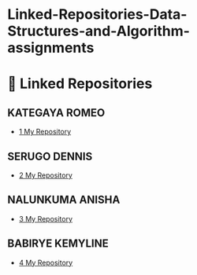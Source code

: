 # Linked-Repositories-Data-Structures-and-Algorithm-assignments
# 🔗 Linked Repositories

## KATEGAYA ROMEO
- [1 My Repository](https://github.com/Jashpopper/Intro-to-Data-Structures-and-Algorithm
)

## SERUGO DENNIS
- [2 My Repository ](https://github.com/delmardenis/dsa-assignment)

## NALUNKUMA ANISHA
- [3 My Repository](https://github.com/anisha-cloud/INTRODUCTION-TO-DATA-STRUCTURES-AND-ALGORITHM)

## BABIRYE KEMYLINE
- [4 My Repository](https://github.com/Sanderzraven22/INTRODUCTION-TO-DATA-STRUCTURES)



